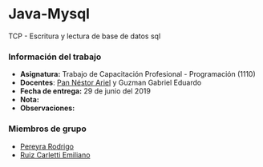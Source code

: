 # Java-Mysql
TCP - Escritura y lectura de base de datos sql

### Información del trabajo
  * **Asignatura:** Trabajo de Capacitación Profesional - Programación (1110)
  * **Docentes**: [Pan Néstor Ariel](https://ingenieria.unlam.edu.ar/descargas/48_2011CVPanNstorAriel.pdf) y 
Guzman Gabriel Eduardo
  * **Fecha de entrega:** 29 de junio del 2019
  * **Nota:**
  * **Observaciones:**

### Miembros de grupo
  * [Pereyra Rodrigo](https://github.com/PipoLucido)
  * [Ruiz Carletti Emiliano](https://github.com/ArtificialNerd)
